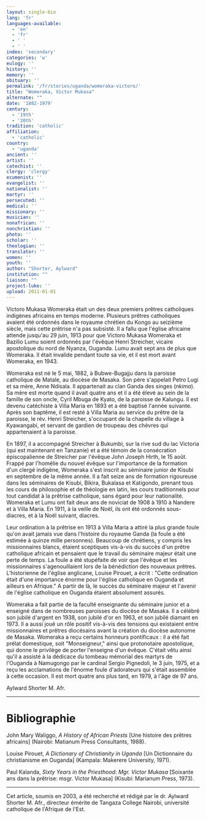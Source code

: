 ```yaml
---
layout: single-bio
lang: 'fr'
languages-available:
  - 'en'
  - 'fr'
  - ' '
  - ' '
index: 'secondary'
categories: 'w'
eulogy: ''
history: ''
memory: ''
obituary: ''
permalink: '/fr/stories/uganda/womeraka-victoro/'
title: "Womeraka, Victor Mukasa"
alternate: ""
date: '1882-1979'
century:
  - '19th'
  - '20th'
tradition: 'catholic'
affiliation:
  - 'catholic'
country:
  - 'uganda'
ancient: ''
artist: ''
catechist: ''
clergy: 'clergy'
ecumenist: ''
evangelist: ''
nationalist: ''
martyr: ''
persecuted: ''
medical: ''
missionary: ''
musician: ''
nonafrican: ''
nonchristian: ''
photo: ''
scholar: ''
theologian: ''
translator: ''
women: ''
youth: ''
author: "Shorter, Aylward"
institution: ""
liaison: ""
project-luke: ''
upload: 2011-01-01
---
```




Victoro Mukasa Womeraka était un des deux premiers prêtres catholiques indigènes africains en temps moderne. Plusieurs prêtres catholiques avaient été ordonnés dans le royaume chrétien du Kongo au seizième siècle, mais cette prêtrise n'a pas subsisté. Il a fallu que l'église africaine attende jusqu'au 29 juin, 1913 pour que Victoro Mukasa Womeraka et Bazilio Lumu soient ordonnés par l'évêque Henri Streicher, vicaire apostolique du nord de Nyanza, Ouganda. Lumu avait sept ans de plus que Womeraka. Il était invalide pendant toute sa vie, et il est mort avant Womeraka, en 1943.

Womeraka est né le 5 mai, 1882, à Bubwe-Bugajju dans la paroisse catholique de Matale, au diocèse de Masaka. Son père s'appelait Petro Lugi et sa mère, Anne Ndisala. Il appartenait au clan Ganda des singes (*nkima*). Sa mère est morte quand il avait quatre ans et il a été élevé au sein de la famille de son oncle, Cyril Mbuga de Kyato, de la paroisse de Kalungu. Il est devenu catéchiste à Villa Maria en 1893 et a été baptisé l'année suivante. Après son baptême, il est resté à Villa Maria au service du prêtre de la paroisse, le rév. Henri Streicher, s'occupant de la chapelle du village à Kyawangabi, et servant de gardien de troupeau des chèvres qui appartenaient à la paroisse.

En 1897, il a accompagné Streicher à Bukumbi, sur la rive sud du lac Victoria (qui est maintenant en Tanzanie) et a été témoin de la consécration épiscopalienne de Streicher par l'évêque John Joseph Hirth, le 15 août. Frappé par l'homélie du nouvel évêque sur l'importance de la formation d'un clergé indigène, Womeraka s'est inscrit au séminaire junior de Kisubi en septembre de la même année. Il a fait seize ans de formation rigoureuse dans les séminaires de Kisubi, Bikira, Bukalasa et Katigondo, prenant tous les cours de philosophie et de théologie en latin, les cours traditionnels pour tout candidat à la prêtrise catholique, sans égard pour leur nationalité. Womeraka et Lumu ont fait deux ans de noviciat de 1908 à 1910 à Nandere et à Villa Maria. En 1911, à la veille de Noël, ils ont été ordonnés sous-diacres, et à la Noël suivant, diacres.

Leur ordination à la prêtrise en 1913 à Villa Maria a attiré la plus grande foule qu'on avait jamais vue dans l'histoire du royaume Ganda (la foule a été estimée à quinze mille personnes). Beaucoup de chrétiens, y compris les missionnaires blancs, étaient sceptiques vis-à-vis du succès d'un prêtre catholique africain et pensaient que le travail du séminaire majeur était une perte de temps. La foule a été stupéfaite de voir que l'évêque et les missionnaires s'agenouillaient lors de la bénédiction des nouveaux prêtres. L'historienne de l'église anglicane, Louise Pirouet, a écrit : "Cette ordination était d'une importance énorme pour l'église catholique en Ouganda et ailleurs en Afrique."  A partir de là, le succès du séminaire majeur et l'avenir de l'église catholique en Ouganda étaient absolument assurés.

Womeraka a fait partie de la faculté enseignante du séminaire junior et a enseigné dans de nombreuses paroisses du diocèse de Masaka. Il a célébré son jubilé d'argent en 1938, son jubilé d'or en 1963, et son jubilé diamant en 1973. Il a aussi joué un rôle positif vis-à-vis des tensions qui existaient entre missionnaires et prêtres diocésains avant la création du diocèse autonome de Masaka. Womeraka a reçu certains honneurs pontificaux : il a été fait prélat domestique, soit "Monseigneur," ainsi que protonotaire apostolique, qui donne le privilège de porter l'enseigne d'un évêque. C'était vêtu ainsi qu'il a assisté à la dédicace du tombeau mémorial des martyrs de l'Ouganda à Namugongo par le cardinal Sergio Pignedoli, le 3 juin, 1975, et a reçu les acclamations de l'énorme foule d'adorateurs qui s'était assemblée à cette occasion. Il est mort quatre ans plus tard, en 1979, à l'âge de 97 ans.

Aylward Shorter M. Afr.

---

# Bibliographie

John Mary Waliggo, *A History of African Priests* [Une histoire des prêtres africains] (Nairobi: Matianum Press Consultants, 1988).

Louise Pirouet, *A Dictionary of Christianity in Uganda* [Un Dictionnaire du christianisme en Ouganda] (Kampala: Makerere University, 1971).

Paul Kalanda, *Sixty Years in the Priesthood: Mgr. Victor Mukasa* [Soixante ans dans la prêtrise: msgr. Victor Mukasa] (Kisubi: Marianum Press, 1973).

---

Cet article, soumis en 2003, a été recherché et rédigé par le dr. Aylward Shorter M. Afr., directeur émérite de Tangaza College Nairobi, université catholique de l'Afrique de l'Est.
